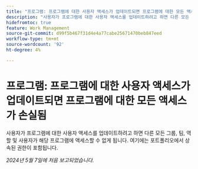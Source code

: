 ```yaml
---
title: "프로그램: 프로그램에 대한 사용자 액세스가 업데이트되면 프로그램에 대한 모든 액세스가 손실됨"
description: "사용자가 프로그램에 대한 사용자 액세스를 업데이트하려고 하면 다른 모든 그룹, 팀, 역할 및 사용자가 해당 프로그램에 액세스할 수 없게 됩니다. 여기에는 포트폴리오에서 상속된 권한이 포함됩니다."
hidefromtoc: true
feature: Work Management
source-git-commit: d99f5b467f31d4e4a77cabe25671470beb847eed
workflow-type: tm+mt
source-wordcount: '92'
ht-degree: 4%

---
```



# 프로그램: 프로그램에 대한 사용자 액세스가 업데이트되면 프로그램에 대한 모든 액세스가 손실됨

사용자가 프로그램에 대한 사용자 액세스를 업데이트하려고 하면 다른 모든 그룹, 팀, 역할 및 사용자가 해당 프로그램에 액세스할 수 없게 됩니다. 여기에는 포트폴리오에서 상속된 권한이 포함됩니다.

_2024년 5월 7일에 처음 보고되었습니다._
